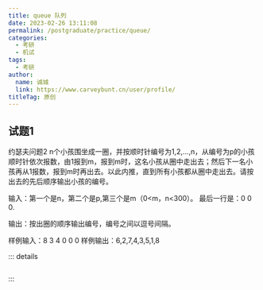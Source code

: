 ```yaml
---
title: queue 队列
date: 2023-02-26 13:11:08
permalink: /postgraduate/practice/queue/
categories: 
  - 考研
  - 机试
tags: 
  - 考研
author: 
  name: 诚城
  link: https://www.carveybunt.cn/user/profile/
titleTag: 原创
---
```


## 试题1

约瑟夫问题2
n个小孩围坐成一圈，并按顺时针编号为1,2,...,n，从编号为p的小孩顺时针依次报数，由1报到m，报到m时，这名小孩从圈中走出去；然后下一名小孩再从1报数，报到m时再出去。以此内推，直到所有小孩都从圈中走出去。请按出去的先后顺序输出小孩的编号。

输入：第一个是n，第二个是p,第三个是m（0<m，n<300）。
    最后一行是：0 0 0.

输出：按出圈的顺序输出编号，编号之间以逗号间隔。

样例输入：8 3 4
        0 0 0
样例输出：6,2,7,4,3,5,1,8

::: details

```cpp

```

:::
